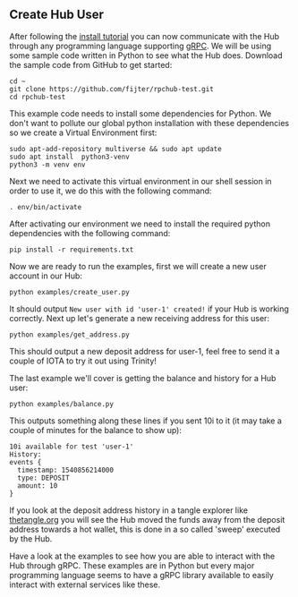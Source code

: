 ## Create Hub User

After following the [install tutorial](simple-install.md) you can now communicate with the Hub through any programming language supporting [gRPC](https://grpc.io/). We will be using some sample code written in Python to see what the Hub does. Download the sample code from GitHub to get started:

	cd ~
	git clone https://github.com/fijter/rpchub-test.git
	cd rpchub-test

This example code needs to install some dependencies for Python. We don't want to pollute our global python installation with these dependencies so we create a Virtual Environment first:

	sudo apt-add-repository multiverse && sudo apt update
	sudo apt install  python3-venv
	python3 -m venv env

Next we need to activate this virtual environment in our shell session in order to use it, we do this with the following command:

	. env/bin/activate

After activating our environment we need to install the required python dependencies with the following command:

	pip install -r requirements.txt
  
Now we are ready to run the examples, first we will create a new user account in our Hub:

	python examples/create_user.py

It should output `New user with id 'user-1' created!` if your Hub is working correctly.
Next up let's generate a new receiving address for this user:

	python examples/get_address.py

This should output a new deposit address for user-1, feel free to send it a couple of IOTA to try it out using Trinity!

The last example we'll cover is getting the balance and history for a Hub user:  

	python examples/balance.py

This outputs something along these lines if you sent 10i to it (it may take a couple of minutes for the balance to show up):

	10i available for test 'user-1'
	History:
	events {
	  timestamp: 1540856214000
	  type: DEPOSIT
	  amount: 10
	}

If you look at the deposit address history in a tangle explorer like [thetangle.org](https://thetangle.org/) you will see the Hub moved the funds away from the deposit address towards a hot wallet, this is done in a so called 'sweep' executed by the Hub.

Have a look at the examples to see how you are able to interact with the Hub through gRPC. These examples are in Python but every major programming language seems to have a gRPC library available to easily interact with external services like these.
